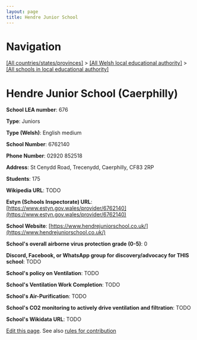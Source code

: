 ```yaml
---
layout: page
title: Hendre Junior School
---
```

# Navigation

[[All countries/states/provinces]](../../..) > [[All Welsh local educational authority]](../..) > [[All schools in local educational authority]](..)

# Hendre Junior School (Caerphilly)

**School LEA number**: 676

**Type**: Juniors

**Type (Welsh)**: English medium

**School Number**: 6762140

**Phone Number**: 02920 852518

**Address**: St Cenydd Road, Trecenydd, Caerphilly, CF83 2RP

**Students**: 175

**Wikipedia URL**: TODO

**Estyn (Schools Inspectorate) URL**: [https://www.estyn.gov.wales/provider/6762140](https://www.estyn.gov.wales/provider/6762140)

**School Website**: [https://www.hendrejuniorschool.co.uk/](https://www.hendrejuniorschool.co.uk/)

**School's overall airborne virus protection grade (0-5)**: 0

**Discord, Facebook, or WhatsApp group for discovery/advocacy for THIS school**: TODO

**School's policy on Ventilation**: TODO

**School's Ventilation Work Completion**: TODO

**School's Air-Purification**: TODO

**School's CO2 monitoring to actively drive ventilation and filtration**: TODO

**School's Wikidata URL**: TODO




[Edit this page](https://github.com/ventilate-schools/Wales/edit/prif/./Caerphilly/Hendre_Junior_School.md). See also [rules for contribution](../../../contribution-rules/)